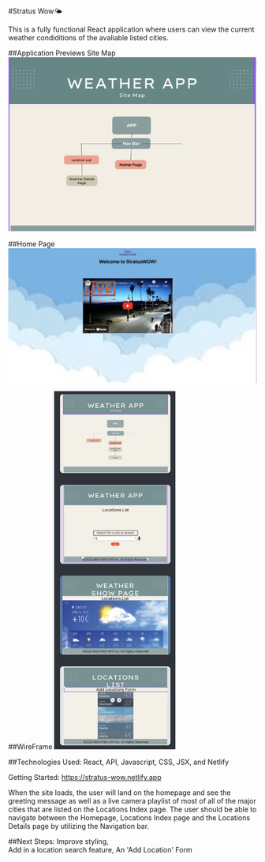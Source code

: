 #Stratus Wow🌤️

This is a fully functional React application where users can view the current weather condiditions of the avaliable listed cities.

##Application Previews
Site Map
![WireFrame Screenshot](src/components/imgs/AppMap.png)


##Home Page
![React Application](src/components/imgs/HomePageIMG.png)


##WireFrame
![WireFrame](src/components/imgs/Wireframe.png)


##Technologies Used:
React, API, Javascript, CSS, JSX, and Netlify

Getting Started:
https://stratus-wow.netlify.app

When the site loads, the user will land on the homepage and see the greeting message as well as a live camera playlist of most of all of the major cities that are listed on the Locations Index page. The user should be able to navigate between the Homepage, Locations Index page and the Locations Details page by utilizing the Navigation bar.

##Next Steps:
Improve styling,  
Add in a location search feature,
An 'Add Location' Form


